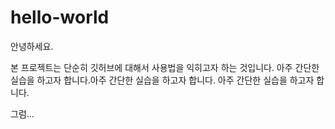 # hello-world
 
안녕하세요.

본 프로젝트는 단순히 깃허브에 대해서 사용법을 익히고자 하는 것입니다.
아주 간단한 실습을 하고자 합니다.아주 간단한 실습을 하고자 합니다.
아주 간단한 실습을 하고자 합니다.

그럼...